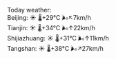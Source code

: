 Today weather:  
Beijing: ☀️   🌡️+29°C 🌬️↖7km/h  
Tianjin: ☀️   🌡️+34°C 🌬️↑22km/h  
Shijiazhuang: ☀️   🌡️+31°C 🌬️↑11km/h  
Tangshan: ☀️   🌡️+38°C 🌬️↗27km/h  
